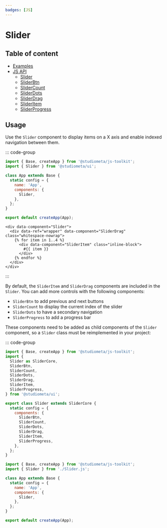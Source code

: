 ```yaml
---
badges: [JS]
---
```


# Slider <Badges :texts="$frontmatter.badges" />

## Table of content

- [Examples](./examples.md)
- [JS API](./js-api/index.md)
  - [Slider](./js-api/slider.md)
  - [SliderBtn](./js-api/slider-btn.md)
  - [SliderCount](./js-api/slider-count.md)
  - [SliderDots](./js-api/slider-dots.md)
  - [SliderDrag](./js-api/slider-drag.md)
  - [SliderItem](./js-api/slider-item.md)
  - [SliderProgress](./js-api/slider-progress.md)


## Usage

Use the `Slider` component to display items on a X axis and enable indexed navigation between them.

::: code-group

```js twoslash [app.js]
import { Base, createApp } from '@studiometa/js-toolkit';
import { Slider } from '@studiometa/ui';

class App extends Base {
  static config = {
    name: 'App',
    components: {
      Slider,
    },
  };
}

export default createApp(App);
```

```twig [slider.twig]
<div data-component="Slider">
  <div data-ref="wrapper" data-component="SliderDrag" class="whitespace-nowrap">
    {% for item in 1..4 %}
      <div data-component="SliderItem" class="inline-block">
        #{{ item }}
      </div>
    {% endfor %}
  </div>
</div>
```

:::

By default, the `SliderItem` and `SliderDrag` components are included in the `Slider`. You can add more controls with the following components:

- `SliderBtn` to add previous and next buttons
- `SliderCount` to display the current index of the slider
- `SliderDots` to have a secondary navigation
- `SliderProgress` to add a progress bar

These components need to be added as child components of the `Slider` component, so a `Slider` class must be reimplemented in your project:

::: code-group

```js twoslash [Slider.js]
import { Base, createApp } from '@studiometa/js-toolkit';
import {
  Slider as SliderCore,
  SliderBtn,
  SliderCount,
  SliderDots,
  SliderDrag,
  SliderItem,
  SliderProgress,
} from '@studiometa/ui';

export class Slider extends SliderCore {
  static config = {
    components: {
      SliderBtn,
      SliderCount,
      SliderDots,
      SliderDrag,
      SliderItem,
      SliderProgress,
    },
  };
}
```

```js twoslash [app.js]
import { Base, createApp } from '@studiometa/js-toolkit';
import { Slider } from './Slider.js';

class App extends Base {
  static config = {
    name: 'App',
    components: {
      Slider,
    },
  };
}

export default createApp(App);
```

